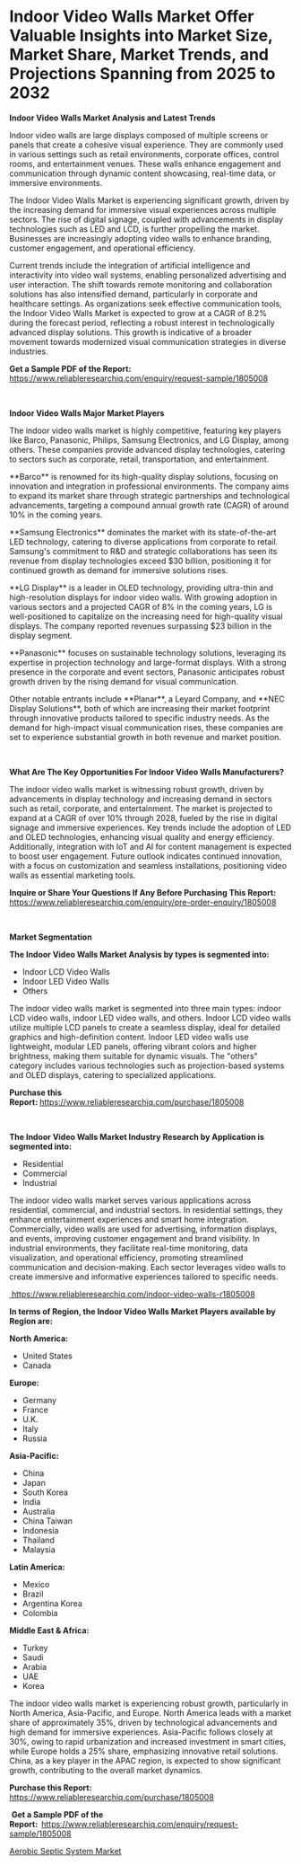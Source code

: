 <p><h1>Indoor Video Walls Market Offer Valuable Insights into Market Size, Market Share, Market Trends, and Projections Spanning from 2025 to 2032</h1></p><p><strong>Indoor Video Walls Market Analysis and Latest Trends</strong></p>
<p><p>Indoor video walls are large displays composed of multiple screens or panels that create a cohesive visual experience. They are commonly used in various settings such as retail environments, corporate offices, control rooms, and entertainment venues. These walls enhance engagement and communication through dynamic content showcasing, real-time data, or immersive environments.</p><p>The Indoor Video Walls Market is experiencing significant growth, driven by the increasing demand for immersive visual experiences across multiple sectors. The rise of digital signage, coupled with advancements in display technologies such as LED and LCD, is further propelling the market. Businesses are increasingly adopting video walls to enhance branding, customer engagement, and operational efficiency.</p><p>Current trends include the integration of artificial intelligence and interactivity into video wall systems, enabling personalized advertising and user interaction. The shift towards remote monitoring and collaboration solutions has also intensified demand, particularly in corporate and healthcare settings. As organizations seek effective communication tools, the Indoor Video Walls Market is expected to grow at a CAGR of 8.2% during the forecast period, reflecting a robust interest in technologically advanced display solutions. This growth is indicative of a broader movement towards modernized visual communication strategies in diverse industries.</p></p>
<p><strong>Get a Sample PDF of the Report:&nbsp;</strong> <a href="https://www.reliableresearchiq.com/enquiry/request-sample/1805008?utm_campaign=2456&utm_medium=2&utm_source=Github&utm_content=ia&utm_term=10042025&utm_id=indoor-video-walls">https://www.reliableresearchiq.com/enquiry/request-sample/1805008</a></p>
<p>&nbsp;</p>
<p><strong>Indoor Video Walls Major Market Players</strong></p>
<p><p>The indoor video walls market is highly competitive, featuring key players like Barco, Panasonic, Philips, Samsung Electronics, and LG Display, among others. These companies provide advanced display technologies, catering to sectors such as corporate, retail, transportation, and entertainment.</p><p>**Barco** is renowned for its high-quality display solutions, focusing on innovation and integration in professional environments. The company aims to expand its market share through strategic partnerships and technological advancements, targeting a compound annual growth rate (CAGR) of around 10% in the coming years.</p><p>**Samsung Electronics** dominates the market with its state-of-the-art LED technology, catering to diverse applications from corporate to retail. Samsung's commitment to R&D and strategic collaborations has seen its revenue from display technologies exceed $30 billion, positioning it for continued growth as demand for immersive solutions rises.</p><p>**LG Display** is a leader in OLED technology, providing ultra-thin and high-resolution displays for indoor video walls. With growing adoption in various sectors and a projected CAGR of 8% in the coming years, LG is well-positioned to capitalize on the increasing need for high-quality visual displays. The company reported revenues surpassing $23 billion in the display segment.</p><p>**Panasonic** focuses on sustainable technology solutions, leveraging its expertise in projection technology and large-format displays. With a strong presence in the corporate and event sectors, Panasonic anticipates robust growth driven by the rising demand for visual communication.</p><p>Other notable entrants include **Planar**, a Leyard Company, and **NEC Display Solutions**, both of which are increasing their market footprint through innovative products tailored to specific industry needs. As the demand for high-impact visual communication rises, these companies are set to experience substantial growth in both revenue and market position.</p></p>
<p>&nbsp;</p>
<p><strong>What Are The Key Opportunities For Indoor Video Walls Manufacturers?</strong></p>
<p><p>The indoor video walls market is witnessing robust growth, driven by advancements in display technology and increasing demand in sectors such as retail, corporate, and entertainment. The market is projected to expand at a CAGR of over 10% through 2028, fueled by the rise in digital signage and immersive experiences. Key trends include the adoption of LED and OLED technologies, enhancing visual quality and energy efficiency. Additionally, integration with IoT and AI for content management is expected to boost user engagement. Future outlook indicates continued innovation, with a focus on customization and seamless installations, positioning video walls as essential marketing tools.</p></p>
<p><strong>Inquire or Share Your Questions If Any Before Purchasing This Report:</strong> <a href="https://www.reliableresearchiq.com/enquiry/pre-order-enquiry/1805008?utm_campaign=2456&utm_medium=2&utm_source=Github&utm_content=ia&utm_term=10042025&utm_id=indoor-video-walls">https://www.reliableresearchiq.com/enquiry/pre-order-enquiry/1805008</a></p>
<p>&nbsp;</p>
<p><strong>Market Segmentation</strong></p>
<p><strong>The Indoor Video Walls Market Analysis by types is segmented into:</strong></p>
<p><ul><li>Indoor LCD Video Walls</li><li>Indoor LED Video Walls</li><li>Others</li></ul></p>
<p><p>The indoor video walls market is segmented into three main types: indoor LCD video walls, indoor LED video walls, and others. Indoor LCD video walls utilize multiple LCD panels to create a seamless display, ideal for detailed graphics and high-definition content. Indoor LED video walls use lightweight, modular LED panels, offering vibrant colors and higher brightness, making them suitable for dynamic visuals. The "others" category includes various technologies such as projection-based systems and OLED displays, catering to specialized applications.</p></p>
<p><strong>Purchase this Report:&nbsp;</strong><a href="https://www.reliableresearchiq.com/purchase/1805008?utm_campaign=2456&utm_medium=2&utm_source=Github&utm_content=ia&utm_term=10042025&utm_id=indoor-video-walls">https://www.reliableresearchiq.com/purchase/1805008</a></p>
<p>&nbsp;</p>
<p><strong>The Indoor Video Walls Market Industry Research by Application is segmented into:</strong></p>
<p><ul><li>Residential</li><li>Commercial</li><li>Industrial</li></ul></p>
<p><p>The indoor video walls market serves various applications across residential, commercial, and industrial sectors. In residential settings, they enhance entertainment experiences and smart home integration. Commercially, video walls are used for advertising, information displays, and events, improving customer engagement and brand visibility. In industrial environments, they facilitate real-time monitoring, data visualization, and operational efficiency, promoting streamlined communication and decision-making. Each sector leverages video walls to create immersive and informative experiences tailored to specific needs.</p></p>
<p><a href="https://www.reliableresearchiq.com/indoor-video-walls-r1805008?utm_campaign=2456&utm_medium=2&utm_source=Github&utm_content=ia&utm_term=10042025&utm_id=indoor-video-walls">&nbsp;https://www.reliableresearchiq.com/indoor-video-walls-r1805008</a></p>
<p><strong>In terms of Region, the Indoor Video Walls Market Players available by Region are:</strong></p>
<p>
    <p> <strong> North America: </strong>
        <ul>
            <li>United States</li>
            <li>Canada</li>
        </ul>
        </p> 
    <p> <strong> Europe: </strong>
        <ul>
            <li>Germany</li>
            <li>France</li>
            <li>U.K.</li>
            <li>Italy</li>
            <li>Russia</li>
        </ul>
        </p> 
    <p> <strong> Asia-Pacific: </strong>
        <ul>
            <li>China</li>
            <li>Japan</li>
            <li>South Korea</li>
            <li>India</li>
            <li>Australia</li>
            <li>China Taiwan</li>
            <li>Indonesia</li>
            <li>Thailand</li>
            <li>Malaysia</li>
        </ul>
        </p> 
    <p> <strong> Latin America: </strong>
        <ul>
            <li>Mexico</li>
            <li>Brazil</li>
            <li>Argentina Korea</li>
            <li>Colombia</li>
        </ul>
        </p> 
    <p> <strong> Middle East & Africa: </strong>
        <ul>
            <li>Turkey</li>
            <li>Saudi</li>
            <li>Arabia</li>
            <li>UAE</li>
            <li>Korea</li>
        </ul>
    </p>
    </p>
<p><p>The indoor video walls market is experiencing robust growth, particularly in North America, Asia-Pacific, and Europe. North America leads with a market share of approximately 35%, driven by technological advancements and high demand for immersive experiences. Asia-Pacific follows closely at 30%, owing to rapid urbanization and increased investment in smart cities, while Europe holds a 25% share, emphasizing innovative retail solutions. China, as a key player in the APAC region, is expected to show significant growth, contributing to the overall market dynamics.</p></p>
<p><strong>Purchase this Report: </strong><a href="https://www.reliableresearchiq.com/purchase/1805008?utm_campaign=2456&utm_medium=2&utm_source=Github&utm_content=ia&utm_term=10042025&utm_id=indoor-video-walls">https://www.reliableresearchiq.com/purchase/1805008</a></p>
<p>&nbsp;<strong>Get a Sample PDF of the Report:&nbsp;&nbsp;</strong><a href="https://www.reliableresearchiq.com/enquiry/request-sample/1805008?utm_campaign=2456&utm_medium=2&utm_source=Github&utm_content=ia&utm_term=10042025&utm_id=indoor-video-walls">https://www.reliableresearchiq.com/enquiry/request-sample/1805008</a></p>
<p><strong></strong></p>
<p><p><a href="https://github.com/tauchzuazoli/Market-Research-Report-List-1/blob/main/aerobic-septic-system-market.md?utm_campaign=2456&utm_medium=2&utm_source=Github&utm_content=ia&utm_term=10042025&utm_id=indoor-video-walls">Aerobic Septic System Market</a></p></p>